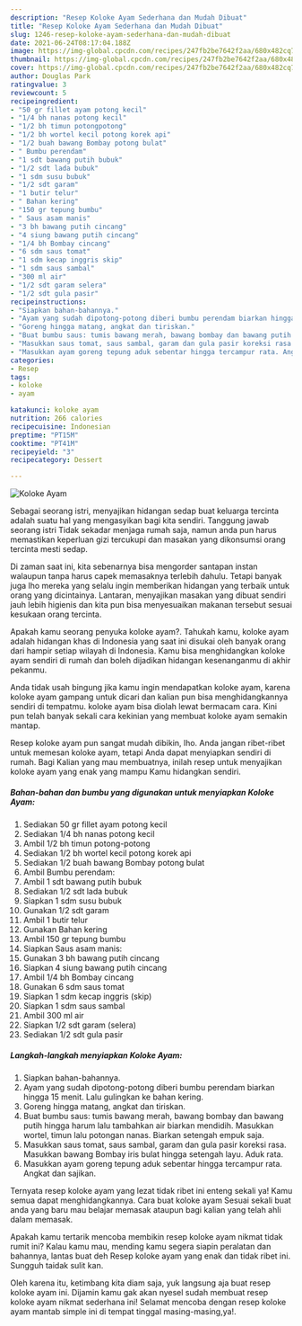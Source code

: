 ```yaml
---
description: "Resep Koloke Ayam Sederhana dan Mudah Dibuat"
title: "Resep Koloke Ayam Sederhana dan Mudah Dibuat"
slug: 1246-resep-koloke-ayam-sederhana-dan-mudah-dibuat
date: 2021-06-24T08:17:04.188Z
image: https://img-global.cpcdn.com/recipes/247fb2be7642f2aa/680x482cq70/koloke-ayam-foto-resep-utama.jpg
thumbnail: https://img-global.cpcdn.com/recipes/247fb2be7642f2aa/680x482cq70/koloke-ayam-foto-resep-utama.jpg
cover: https://img-global.cpcdn.com/recipes/247fb2be7642f2aa/680x482cq70/koloke-ayam-foto-resep-utama.jpg
author: Douglas Park
ratingvalue: 3
reviewcount: 5
recipeingredient:
- "50 gr fillet ayam potong kecil"
- "1/4 bh nanas potong kecil"
- "1/2 bh timun potongpotong"
- "1/2 bh wortel kecil potong korek api"
- "1/2 buah bawang Bombay potong bulat"
- " Bumbu perendam"
- "1 sdt bawang putih bubuk"
- "1/2 sdt lada bubuk"
- "1 sdm susu bubuk"
- "1/2 sdt garam"
- "1 butir telur"
- " Bahan kering"
- "150 gr tepung bumbu"
- " Saus asam manis"
- "3 bh bawang putih cincang"
- "4 siung bawang putih cincang"
- "1/4 bh Bombay cincang"
- "6 sdm saus tomat"
- "1 sdm kecap inggris skip"
- "1 sdm saus sambal"
- "300 ml air"
- "1/2 sdt garam selera"
- "1/2 sdt gula pasir"
recipeinstructions:
- "Siapkan bahan-bahannya."
- "Ayam yang sudah dipotong-potong diberi bumbu perendam biarkan hingga 15 menit. Lalu gulingkan ke bahan kering."
- "Goreng hingga matang, angkat dan tiriskan."
- "Buat bumbu saus: tumis bawang merah, bawang bombay dan bawang putih hingga harum lalu tambahkan air biarkan mendidih. Masukkan wortel, timun lalu potongan nanas. Biarkan setengah empuk saja."
- "Masukkan saus tomat, saus sambal, garam dan gula pasir koreksi rasa. Masukkan bawang Bombay iris bulat hingga setengah layu. Aduk rata."
- "Masukkan ayam goreng tepung aduk sebentar hingga tercampur rata. Angkat dan sajikan."
categories:
- Resep
tags:
- koloke
- ayam

katakunci: koloke ayam 
nutrition: 266 calories
recipecuisine: Indonesian
preptime: "PT15M"
cooktime: "PT41M"
recipeyield: "3"
recipecategory: Dessert

---
```



![Koloke Ayam](https://img-global.cpcdn.com/recipes/247fb2be7642f2aa/680x482cq70/koloke-ayam-foto-resep-utama.jpg)

Sebagai seorang istri, menyajikan hidangan sedap buat keluarga tercinta adalah suatu hal yang mengasyikan bagi kita sendiri. Tanggung jawab seorang istri Tidak sekadar menjaga rumah saja, namun anda pun harus memastikan keperluan gizi tercukupi dan masakan yang dikonsumsi orang tercinta mesti sedap.

Di zaman  saat ini, kita sebenarnya bisa mengorder santapan instan walaupun tanpa harus capek memasaknya terlebih dahulu. Tetapi banyak juga lho mereka yang selalu ingin memberikan hidangan yang terbaik untuk orang yang dicintainya. Lantaran, menyajikan masakan yang dibuat sendiri jauh lebih higienis dan kita pun bisa menyesuaikan makanan tersebut sesuai kesukaan orang tercinta. 



Apakah kamu seorang penyuka koloke ayam?. Tahukah kamu, koloke ayam adalah hidangan khas di Indonesia yang saat ini disukai oleh banyak orang dari hampir setiap wilayah di Indonesia. Kamu bisa menghidangkan koloke ayam sendiri di rumah dan boleh dijadikan hidangan kesenanganmu di akhir pekanmu.

Anda tidak usah bingung jika kamu ingin mendapatkan koloke ayam, karena koloke ayam gampang untuk dicari dan kalian pun bisa menghidangkannya sendiri di tempatmu. koloke ayam bisa diolah lewat bermacam cara. Kini pun telah banyak sekali cara kekinian yang membuat koloke ayam semakin mantap.

Resep koloke ayam pun sangat mudah dibikin, lho. Anda jangan ribet-ribet untuk memesan koloke ayam, tetapi Anda dapat menyiapkan sendiri di rumah. Bagi Kalian yang mau membuatnya, inilah resep untuk menyajikan koloke ayam yang enak yang mampu Kamu hidangkan sendiri.

<!--inarticleads1-->

##### Bahan-bahan dan bumbu yang digunakan untuk menyiapkan Koloke Ayam:

1. Sediakan 50 gr fillet ayam potong kecil
1. Sediakan 1/4 bh nanas potong kecil
1. Ambil 1/2 bh timun potong-potong
1. Sediakan 1/2 bh wortel kecil potong korek api
1. Sediakan 1/2 buah bawang Bombay potong bulat
1. Ambil  Bumbu perendam:
1. Ambil 1 sdt bawang putih bubuk
1. Sediakan 1/2 sdt lada bubuk
1. Siapkan 1 sdm susu bubuk
1. Gunakan 1/2 sdt garam
1. Ambil 1 butir telur
1. Gunakan  Bahan kering
1. Ambil 150 gr tepung bumbu
1. Siapkan  Saus asam manis:
1. Gunakan 3 bh bawang putih cincang
1. Siapkan 4 siung bawang putih cincang
1. Ambil 1/4 bh Bombay cincang
1. Gunakan 6 sdm saus tomat
1. Siapkan 1 sdm kecap inggris (skip)
1. Siapkan 1 sdm saus sambal
1. Ambil 300 ml air
1. Siapkan 1/2 sdt garam (selera)
1. Sediakan 1/2 sdt gula pasir




<!--inarticleads2-->

##### Langkah-langkah menyiapkan Koloke Ayam:

1. Siapkan bahan-bahannya.
1. Ayam yang sudah dipotong-potong diberi bumbu perendam biarkan hingga 15 menit. Lalu gulingkan ke bahan kering.
1. Goreng hingga matang, angkat dan tiriskan.
1. Buat bumbu saus: tumis bawang merah, bawang bombay dan bawang putih hingga harum lalu tambahkan air biarkan mendidih. Masukkan wortel, timun lalu potongan nanas. Biarkan setengah empuk saja.
1. Masukkan saus tomat, saus sambal, garam dan gula pasir koreksi rasa. Masukkan bawang Bombay iris bulat hingga setengah layu. Aduk rata.
1. Masukkan ayam goreng tepung aduk sebentar hingga tercampur rata. Angkat dan sajikan.




Ternyata resep koloke ayam yang lezat tidak ribet ini enteng sekali ya! Kamu semua dapat menghidangkannya. Cara buat koloke ayam Sesuai sekali buat anda yang baru mau belajar memasak ataupun bagi kalian yang telah ahli dalam memasak.

Apakah kamu tertarik mencoba membikin resep koloke ayam nikmat tidak rumit ini? Kalau kamu mau, mending kamu segera siapin peralatan dan bahannya, lantas buat deh Resep koloke ayam yang enak dan tidak ribet ini. Sungguh taidak sulit kan. 

Oleh karena itu, ketimbang kita diam saja, yuk langsung aja buat resep koloke ayam ini. Dijamin kamu gak akan nyesel sudah membuat resep koloke ayam nikmat sederhana ini! Selamat mencoba dengan resep koloke ayam mantab simple ini di tempat tinggal masing-masing,ya!.

